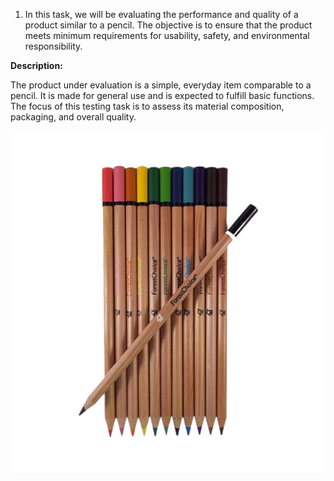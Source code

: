 1. In this task, we will be evaluating the performance and quality of a product similar to a pencil. The objective is to ensure that the product meets minimum requirements for usability, safety, and environmental responsibility.

**Description:**

The product under evaluation is a simple, everyday item comparable to a pencil. It is made for general use and is expected to fulfill basic functions. The focus of this testing task is to assess its material composition, packaging, and overall quality.

![pencil](../../assets/images/qaBasics/pencil.png)